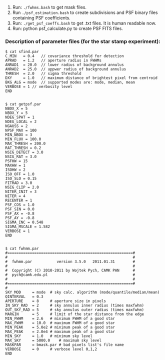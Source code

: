 1. Run: `./fwhms.bash` to get mask files.
2. Run `./psf_estimation.bash` to create subdivisions and PSF binary files containing PSF coefficients.
3. Run: `./get_psf_coeffs.bash` to get .txt files. It is human readable now.
4. Run: python psf_calculate.py to create PSF FITS files.








### Description of parameter files (for the star stamp experiment):

```
$ cat sfind.par 
C_MIN   = 0.4	// covariance threshold for detection
APRAD   = 1.2	// aperture radius in FWHMs
ANRAD1  = 20.0	// lower radius of background annulus
ANRAD2  = 25.0	// uppwer radius of background annulus
THRESH  = 2.0	// sigma threshold
DXY     = 1.0	// maximum distance of brightest pixel from centroid
BKG_ALG = mode	// supported modes are: mode, median, mean
VERBOSE = 1	// verbosity level
END


$ cat getpsf.par 
NBOX_X = 5
NBOX_Y = 5
NDEG_SPAT = 1
NDEG_LOCAL = 2
NGAUSS = 2
NPSF_MAX = 100
MIN_NBOX = 3
MIN_FLUX = 100.0
MAX_THRESH = 200.0
RAT_THRESH = 0.2
NSIG_DETECT = 3.0
NSIG_RAT = 3.0
PSFHW = 15
MAXHW = 1
ISOHW = 2
ISO_OFF = 1.0
ISO_SLO = 0.15
FITRAD = 3.0
NSIG_CLIP = 2.0
NITER_INIT = 3
NITER = 4
RECENTER = 1      
PSF_COS = 1.0
PSF_SIN = 0.0
PSF_AX = -0.8
PSF_AY = -0.8
SIGMA_INC = 0.548
SIGMA_MSCALE = 1.582
VERBOSE = 1
END


$ cat fwhmm.par 
#========================================================#
#                                                        #
#  fwhmm.par           version 3.5.0   2011.01.31        #
#                                                        #
#  Copyright (C) 2010-2011 by Wojtek Pych, CAMK PAN      #
#  pych@camk.edu.pl                                      #
#                                                        #
#========================================================#
#
SKY_MOD     = mode	# sky calc. algorithm (mode/quantile/median/mean)
QINTERVAL   = 0.3
APERTURE    = 8		# aperture size in pixels
IN_SKY_RAD  = 2		# sky annulus inner radius (times maxfwhm)
OUT_SKY_RAD = 5		# sky annulus outer radius (times maxfwhm)
MARGIN      = 5		# limit of the star distance from the edge
MIN_FWHM    = 2.6	# minimum FWHM of a good star
MAX_FWHM    = 10.0	# maximum FWHM of a good star
MIN_PEAK    = 5.0e2	# minimum peak of a good star
MAX_PEAK    = 2.0e4	# maximum peak of a good star
MIN_SKY     = 1.0	# minimum sky level
MAX_SKY     = 5000.0	# maximum sky level
MASKPAR     = bmask.par # bad pixels list's file name
VERBOSE     = 0		# verbose level 0,1,2
END

```
